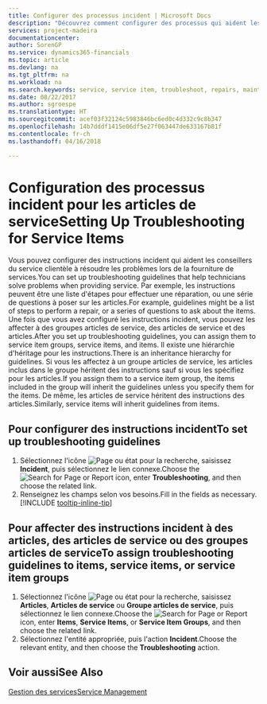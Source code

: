 ```yaml
---
title: Configurer des processus incident | Microsoft Docs
description: "Découvrez comment configurer des processus qui aident les conseillers du service clientèle à identifier et à résoudre les problèmes liés aux articles de service."
services: project-madeira
documentationcenter: 
author: SorenGP
ms.service: dynamics365-financials
ms.topic: article
ms.devlang: na
ms.tgt_pltfrm: na
ms.workload: na
ms.search.keywords: service, service item, troubleshoot, repairs, maintenance
ms.date: 08/22/2017
ms.author: sgroespe
ms.translationtype: HT
ms.sourcegitcommit: acef03f32124c5983846bc6ed0c4d332c9c8b347
ms.openlocfilehash: 14b7dddf1415e06df5e27f063447de633167b81f
ms.contentlocale: fr-ch
ms.lasthandoff: 04/16/2018

---
```


# <a name="setting-up-troubleshooting-for-service-items"></a><span data-ttu-id="3ea9d-103">Configuration des processus incident pour les articles de service</span><span class="sxs-lookup"><span data-stu-id="3ea9d-103">Setting Up Troubleshooting for Service Items</span></span>
<span data-ttu-id="3ea9d-104">Vous pouvez configurer des instructions incident qui aident les conseillers du service clientèle à résoudre les problèmes lors de la fourniture de services.</span><span class="sxs-lookup"><span data-stu-id="3ea9d-104">You can set up troubleshooting guidelines that help technicians solve problems when providing service.</span></span> <span data-ttu-id="3ea9d-105">Par exemple, les instructions peuvent être une liste d'étapes pour effectuer une réparation, ou une série de questions à poser sur les articles.</span><span class="sxs-lookup"><span data-stu-id="3ea9d-105">For example, guidelines might be a list of steps to perform a repair, or a series of questions to ask about the items.</span></span> <span data-ttu-id="3ea9d-106">Une fois que vous avez configuré les instructions incident, vous pouvez les affecter à des groupes articles de service, des articles de service et des articles.</span><span class="sxs-lookup"><span data-stu-id="3ea9d-106">After you set up troubleshooting guidelines, you can assign them to service item groups, service items, and items.</span></span> <span data-ttu-id="3ea9d-107">Il existe une hiérarchie d'héritage pour les instructions.</span><span class="sxs-lookup"><span data-stu-id="3ea9d-107">There is an inheritance hierarchy for guidelines.</span></span> <span data-ttu-id="3ea9d-108">Si vous les affectez à un groupe articles de service, les articles inclus dans le groupe héritent des instructions sauf si vous les spécifiez pour les articles.</span><span class="sxs-lookup"><span data-stu-id="3ea9d-108">If you assign them to a service item group, the items included in the group will inherit the guidelines unless you specify them for the items.</span></span> <span data-ttu-id="3ea9d-109">De même, les articles de service héritent des instructions des articles.</span><span class="sxs-lookup"><span data-stu-id="3ea9d-109">Similarly, service items will inherit guidelines from items.</span></span>  

## <a name="to-set-up-troubleshooting-guidelines"></a><span data-ttu-id="3ea9d-110">Pour configurer des instructions incident</span><span class="sxs-lookup"><span data-stu-id="3ea9d-110">To set up troubleshooting guidelines</span></span>
1. <span data-ttu-id="3ea9d-111">Sélectionnez l'icône ![Page ou état pour la recherche](media/ui-search/search_small.png "Page ou état pour la recherche"), saisissez **Incident**, puis sélectionnez le lien connexe.</span><span class="sxs-lookup"><span data-stu-id="3ea9d-111">Choose the ![Search for Page or Report](media/ui-search/search_small.png "Search for Page or Report icon") icon, enter **Troubleshooting**, and then choose the related link.</span></span>  
2. <span data-ttu-id="3ea9d-112">Renseignez les champs selon vos besoins.</span><span class="sxs-lookup"><span data-stu-id="3ea9d-112">Fill in the fields as necessary.</span></span> [!INCLUDE [tooltip-inline-tip](includes/tooltip-inline-tip_md.md)]  

## <a name="to-assign-troubleshooting-guidelines-to-items-service-items-or-service-item-groups"></a><span data-ttu-id="3ea9d-113">Pour affecter des instructions incident à des articles, des articles de service ou des groupes articles de service</span><span class="sxs-lookup"><span data-stu-id="3ea9d-113">To assign troubleshooting guidelines to items, service items, or service item groups</span></span>
1. <span data-ttu-id="3ea9d-114">Sélectionnez l'icône ![Page ou état pour la recherche](media/ui-search/search_small.png "Page ou état pour la recherche"), saisissez **Articles**, **Articles de service** ou **Groupe articles de service**, puis sélectionnez le lien connexe.</span><span class="sxs-lookup"><span data-stu-id="3ea9d-114">Choose the ![Search for Page or Report](media/ui-search/search_small.png "Search for Page or Report icon") icon, enter **Items**, **Service Items**, or **Service Item Groups**, and then choose the related link.</span></span>  
2. <span data-ttu-id="3ea9d-115">Sélectionnez l'entité appropriée, puis l'action **Incident**.</span><span class="sxs-lookup"><span data-stu-id="3ea9d-115">Choose the relevant entity, and then choose the **Troubleshooting** action.</span></span>  

## <a name="see-also"></a><span data-ttu-id="3ea9d-116">Voir aussi</span><span class="sxs-lookup"><span data-stu-id="3ea9d-116">See Also</span></span>
[<span data-ttu-id="3ea9d-117">Gestion des services</span><span class="sxs-lookup"><span data-stu-id="3ea9d-117">Service Management</span></span>](service-service.md)
